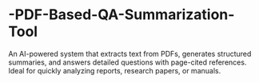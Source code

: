 # -PDF-Based-QA-Summarization-Tool
An AI-powered system that extracts text from PDFs, generates structured summaries, and answers detailed questions with page-cited references. Ideal for quickly analyzing reports, research papers, or manuals.
